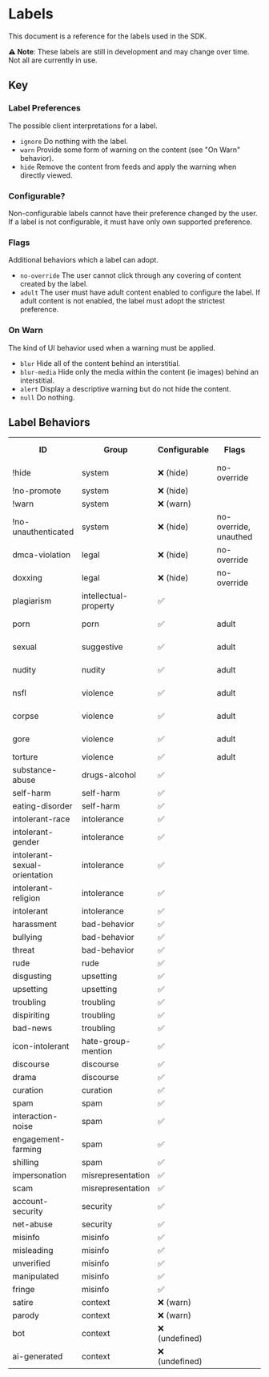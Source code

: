 <!-- this doc is generated by ./scripts/docs/labels.mjs -->

# Labels

This document is a reference for the labels used in the SDK.

**⚠️ Note**: These labels are still in development and may change over time. Not all are currently in use.

## Key

### Label Preferences

The possible client interpretations for a label.

- <code>ignore</code> Do nothing with the label.
- <code>warn</code> Provide some form of warning on the content (see "On Warn" behavior).
- <code>hide</code> Remove the content from feeds and apply the warning when directly viewed.

### Configurable?

Non-configurable labels cannot have their preference changed by the user. If a label is not configurable, it must have only own supported preference.

### Flags

Additional behaviors which a label can adopt.

- <code>no-override</code> The user cannot click through any covering of content created by the label.
- <code>adult</code> The user must have adult content enabled to configure the label. If adult content is not enabled, the label must adopt the strictest preference.

### On Warn

The kind of UI behavior used when a warning must be applied.

- <code>blur</code> Hide all of the content behind an interstitial.
- <code>blur-media</code> Hide only the media within the content (ie images) behind an interstitial.
- <code>alert</code> Display a descriptive warning but do not hide the content.
- <code>null</code> Do nothing.

## Label Behaviors

  <table>
    <tr>
      <th>ID</th>
      <th>Group</th>
      <th>Configurable</th>
      <th>Flags</th>
      <th>On Warn</th>
    </tr>
    <tr>
  <td>!hide</td>
  <td>system</td>
  <td>❌ (hide)</td>
  <td>no-override</td>
  <td>blur</td>
</tr>
<tr>
  <td>!no-promote</td>
  <td>system</td>
  <td>❌ (hide)</td>
  <td></td>
  <td>null</td>
</tr>
<tr>
  <td>!warn</td>
  <td>system</td>
  <td>❌ (warn)</td>
  <td></td>
  <td>blur</td>
</tr>
<tr>
  <td>!no-unauthenticated</td>
  <td>system</td>
  <td>❌ (hide)</td>
  <td>no-override, unauthed</td>
  <td>blur</td>
</tr>
<tr>
  <td>dmca-violation</td>
  <td>legal</td>
  <td>❌ (hide)</td>
  <td>no-override</td>
  <td>blur</td>
</tr>
<tr>
  <td>doxxing</td>
  <td>legal</td>
  <td>❌ (hide)</td>
  <td>no-override</td>
  <td>blur</td>
</tr>
<tr>
  <td>plagiarism</td>
  <td>intellectual-property</td>
  <td>✅</td>
  <td></td>
  <td>alert</td>
</tr>
<tr>
  <td>porn</td>
  <td>porn</td>
  <td>✅</td>
  <td>adult</td>
  <td>blur-media</td>
</tr>
<tr>
  <td>sexual</td>
  <td>suggestive</td>
  <td>✅</td>
  <td>adult</td>
  <td>blur-media</td>
</tr>
<tr>
  <td>nudity</td>
  <td>nudity</td>
  <td>✅</td>
  <td>adult</td>
  <td>blur-media</td>
</tr>
<tr>
  <td>nsfl</td>
  <td>violence</td>
  <td>✅</td>
  <td>adult</td>
  <td>blur-media</td>
</tr>
<tr>
  <td>corpse</td>
  <td>violence</td>
  <td>✅</td>
  <td>adult</td>
  <td>blur-media</td>
</tr>
<tr>
  <td>gore</td>
  <td>violence</td>
  <td>✅</td>
  <td>adult</td>
  <td>blur-media</td>
</tr>
<tr>
  <td>torture</td>
  <td>violence</td>
  <td>✅</td>
  <td>adult</td>
  <td>blur</td>
</tr>
<tr>
  <td>substance-abuse</td>
  <td>drugs-alcohol</td>
  <td>✅</td>
  <td></td>
  <td>blur</td>
</tr>
<tr>
  <td>self-harm</td>
  <td>self-harm</td>
  <td>✅</td>
  <td></td>
  <td>blur</td>
</tr>
<tr>
  <td>eating-disorder</td>
  <td>self-harm</td>
  <td>✅</td>
  <td></td>
  <td>blur</td>
</tr>
<tr>
  <td>intolerant-race</td>
  <td>intolerance</td>
  <td>✅</td>
  <td></td>
  <td>blur</td>
</tr>
<tr>
  <td>intolerant-gender</td>
  <td>intolerance</td>
  <td>✅</td>
  <td></td>
  <td>blur</td>
</tr>
<tr>
  <td>intolerant-sexual-orientation</td>
  <td>intolerance</td>
  <td>✅</td>
  <td></td>
  <td>blur</td>
</tr>
<tr>
  <td>intolerant-religion</td>
  <td>intolerance</td>
  <td>✅</td>
  <td></td>
  <td>blur</td>
</tr>
<tr>
  <td>intolerant</td>
  <td>intolerance</td>
  <td>✅</td>
  <td></td>
  <td>blur</td>
</tr>
<tr>
  <td>harassment</td>
  <td>bad-behavior</td>
  <td>✅</td>
  <td></td>
  <td>blur</td>
</tr>
<tr>
  <td>bullying</td>
  <td>bad-behavior</td>
  <td>✅</td>
  <td></td>
  <td>blur</td>
</tr>
<tr>
  <td>threat</td>
  <td>bad-behavior</td>
  <td>✅</td>
  <td></td>
  <td>blur</td>
</tr>
<tr>
  <td>rude</td>
  <td>rude</td>
  <td>✅</td>
  <td></td>
  <td>blur</td>
</tr>
<tr>
  <td>disgusting</td>
  <td>upsetting</td>
  <td>✅</td>
  <td></td>
  <td>blur</td>
</tr>
<tr>
  <td>upsetting</td>
  <td>upsetting</td>
  <td>✅</td>
  <td></td>
  <td>blur</td>
</tr>
<tr>
  <td>troubling</td>
  <td>troubling</td>
  <td>✅</td>
  <td></td>
  <td>blur</td>
</tr>
<tr>
  <td>dispiriting</td>
  <td>troubling</td>
  <td>✅</td>
  <td></td>
  <td>blur</td>
</tr>
<tr>
  <td>bad-news</td>
  <td>troubling</td>
  <td>✅</td>
  <td></td>
  <td>blur</td>
</tr>
<tr>
  <td>icon-intolerant</td>
  <td>hate-group-mention</td>
  <td>✅</td>
  <td></td>
  <td>blur-media</td>
</tr>
<tr>
  <td>discourse</td>
  <td>discourse</td>
  <td>✅</td>
  <td></td>
  <td>blur</td>
</tr>
<tr>
  <td>drama</td>
  <td>discourse</td>
  <td>✅</td>
  <td></td>
  <td>blur</td>
</tr>
<tr>
  <td>curation</td>
  <td>curation</td>
  <td>✅</td>
  <td></td>
  <td>blur</td>
</tr>
<tr>
  <td>spam</td>
  <td>spam</td>
  <td>✅</td>
  <td></td>
  <td>blur</td>
</tr>
<tr>
  <td>interaction-noise</td>
  <td>spam</td>
  <td>✅</td>
  <td></td>
  <td>blur</td>
</tr>
<tr>
  <td>engagement-farming</td>
  <td>spam</td>
  <td>✅</td>
  <td></td>
  <td>blur</td>
</tr>
<tr>
  <td>shilling</td>
  <td>spam</td>
  <td>✅</td>
  <td></td>
  <td>blur</td>
</tr>
<tr>
  <td>impersonation</td>
  <td>misrepresentation</td>
  <td>✅</td>
  <td></td>
  <td>alert</td>
</tr>
<tr>
  <td>scam</td>
  <td>misrepresentation</td>
  <td>✅</td>
  <td></td>
  <td>alert</td>
</tr>
<tr>
  <td>account-security</td>
  <td>security</td>
  <td>✅</td>
  <td></td>
  <td>blur</td>
</tr>
<tr>
  <td>net-abuse</td>
  <td>security</td>
  <td>✅</td>
  <td></td>
  <td>blur</td>
</tr>
<tr>
  <td>misinfo</td>
  <td>misinfo</td>
  <td>✅</td>
  <td></td>
  <td>alert</td>
</tr>
<tr>
  <td>misleading</td>
  <td>misinfo</td>
  <td>✅</td>
  <td></td>
  <td>alert</td>
</tr>
<tr>
  <td>unverified</td>
  <td>misinfo</td>
  <td>✅</td>
  <td></td>
  <td>alert</td>
</tr>
<tr>
  <td>manipulated</td>
  <td>misinfo</td>
  <td>✅</td>
  <td></td>
  <td>alert</td>
</tr>
<tr>
  <td>fringe</td>
  <td>misinfo</td>
  <td>✅</td>
  <td></td>
  <td>alert</td>
</tr>
<tr>
  <td>satire</td>
  <td>context</td>
  <td>❌ (warn)</td>
  <td></td>
  <td>alert</td>
</tr>
<tr>
  <td>parody</td>
  <td>context</td>
  <td>❌ (warn)</td>
  <td></td>
  <td>alert</td>
</tr>
<tr>
  <td>bot</td>
  <td>context</td>
  <td>❌ (undefined)</td>
  <td></td>
  <td>alert</td>
</tr>
<tr>
  <td>ai-generated</td>
  <td>context</td>
  <td>❌ (undefined)</td>
  <td></td>
  <td>alert</td>
</tr>
  </table>
